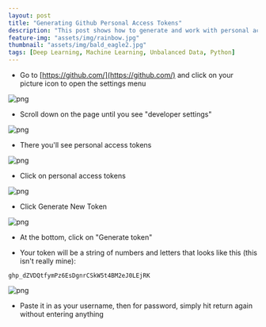 ```yaml
---
layout: post
title: "Generating Github Personal Access Tokens"
description: "This post shows how to generate and work with personal access tokens on Github."
feature-img: "assets/img/rainbow.jpg"
thumbnail: "assets/img/bald_eagle2.jpg"
tags: [Deep Learning, Machine Learning, Unbalanced Data, Python]
---
```


* Go to [https://github.com/](https://github.com/) and click on your picture icon to open the settings menu

![png]({{site.baseurl}}/assets/img/github_settings_menu.png)

* Scroll down on the page until you see "developer settings"

![png]({{site.baseurl}}/assets/img/github_developer_settings.png)

* There you'll see personal access tokens

![png]({{site.baseurl}}/assets/img/github_pat_menu.png)

* Click on personal access tokens

![png]({{site.baseurl}}/assets/img/github_pat.png)

* Click Generate New Token

![png]({{site.baseurl}}/assets/img/github_new_token.png)

* At the bottom, click on "Generate token"


* Your token will be a string of numbers and letters that looks like this (this isn't really mine):

`ghp_dZVDQtfymPz6EsDgnrCSkW5t4BM2eJ0LEjRK`

![png]({{site.baseurl}}/assets/img/gh_pat_console.png)

* Paste it in as your username, then for password, simply hit return again without entering anything
